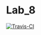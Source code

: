 # Lab_8

[![Travis-CI][travis-badge]][travis-builds]

[travis-badge]: https://travis-ci.org/IceBroForever/Lab_8.svg?branch=master
[travis-builds]: https://travis-ci.org/IceBroForever/Lab_8/builds
